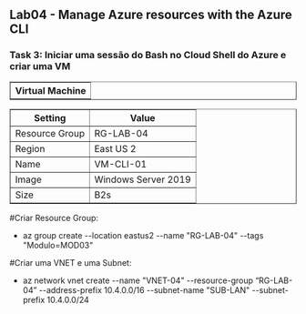  <h2>Lab04 - Manage Azure resources with the Azure CLI</h2>

<h3>Task 3: Iniciar uma sessão do Bash no Cloud Shell do Azure e criar uma VM</h3>


 <table border="1">    
  <tr>
    <th>Virtual Machine</th>
  </tr>
</table>

<table border="1">    
  <tr>
    <th colspan="1">Setting</th>  	              
    <th colspan="2">Value</th>
  </tr>
<tr>
<td>Resource Group</td>
    <td>RG-LAB-04</td>
  </tr>
<tr>
<td>Region</td>
    <td>East US 2</td>
  </tr>
<td>Name</td>
    <td>VM-CLI-01</td>
 </tr>
  <td>Image</td>
    <td>Windows Server 2019</td>
  </tr>
  <td>Size</td>
    <td>B2s</td>
  </tr>
 </table>
 

 
 #Criar Resource Group:
- az group create --location eastus2 --name "RG-LAB-04" --tags "Modulo=MOD03"

#Criar uma VNET e uma Subnet:
- az network vnet create --name "VNET-04" --resource-group “RG-LAB-04” --address-prefix 10.4.0.0/16 --subnet-name "SUB-LAN" --subnet-prefix 10.4.0.0/24
